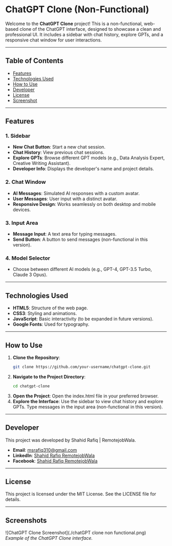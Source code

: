 # ChatGPT Clone (Non-Functional)

Welcome to the **ChatGPT Clone** project! This is a non-functional, web-based clone of the ChatGPT interface, designed to showcase a clean and professional UI. It includes a sidebar with chat history, explore GPTs, and a responsive chat window for user interactions.

---

## Table of Contents
- [Features](#features)
- [Technologies Used](#technologies-used)
- [How to Use](#how-to-use)
- [Developer](#developer)
- [License](#license)
- [Screenshot](#screenshots)

---

## Features

### 1. **Sidebar**
   - **New Chat Button**: Start a new chat session.
   - **Chat History**: View previous chat sessions.
   - **Explore GPTs**: Browse different GPT models (e.g., Data Analysis Expert, Creative Writing Assistant).
   - **Developer Info**: Displays the developer's name and project details.

### 2. **Chat Window**
   - **AI Messages**: Simulated AI responses with a custom avatar.
   - **User Messages**: User input with a distinct avatar.
   - **Responsive Design**: Works seamlessly on both desktop and mobile devices.

### 3. **Input Area**
   - **Message Input**: A text area for typing messages.
   - **Send Button**: A button to send messages (non-functional in this version).

### 4. **Model Selector**
   - Choose between different AI models (e.g., GPT-4, GPT-3.5 Turbo, Claude 3 Opus).

---

## Technologies Used

- **HTML5**: Structure of the web page.
- **CSS3**: Styling and animations.
- **JavaScript**: Basic interactivity (to be expanded in future versions).
- **Google Fonts**: Used for typography.

---

## How to Use

1. **Clone the Repository**:
   ```bash
   git clone https://github.com/your-username/chatgpt-clone.git
2. **Navigate to the Project Directory**:
   ```bash
   cd chatgpt-clone
3. **Open the Project**:
   Open the index.html file in your preferred browser.
4. **Explore the Interface**:
   Use the sidebar to view chat history and explore GPTs.
   Type messages in the input area (non-functional in this version).

---

## Developer

This project was developed by Shahid Rafiq | RemotejobWala.
- **Email**: [msrafiq310@gmail.com](mailto:msrafiq310@gmail.com)
- **LinkedIn**: [Shahid Rafiq RemotejobWala](https://www.linkedin.com/in/shahid-rafiq-remotejobwala)
- **Facebook**: [Shahid Rafiq RemotejobWala](https://www.facebook.com/profile.php?id=100004719165786)

---

## License
This project is licensed under the MIT License. See the LICENSE file for details.

---

## Screenshots

![ChatGPT Clone Screenshot](./chatGPT clone non functional.png)  
*Example of the ChatGPT Clone interface.*

